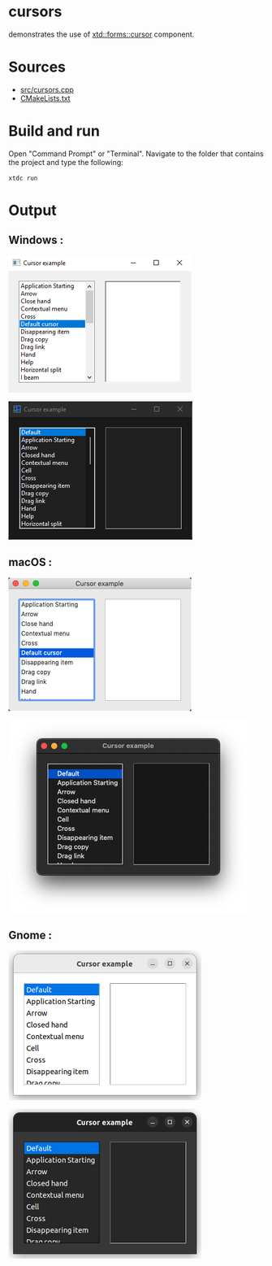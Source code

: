 # cursors

demonstrates the use of [xtd::forms::cursor](../../../../src/xtd.forms/include/xtd/forms/cursor.h) component.

# Sources

* [src/cursors.cpp](src/cursors.cpp)
* [CMakeLists.txt](CMakeLists.txt)

# Build and run

Open "Command Prompt" or "Terminal". Navigate to the folder that contains the project and type the following:

```shell
xtdc run
```

# Output

## Windows :

![Screenshot](../../../../docs/pictures/examples/components/cursors_w.png)

![Screenshot](../../../../docs/pictures/examples/components/cursors_wd.png)

## macOS :

![Screenshot](../../../../docs/pictures/examples/components/cursors_m.png)

![Screenshot](../../../../docs/pictures/examples/components/cursors_md.png)

## Gnome :

![Screenshot](../../../../docs/pictures/examples/components/cursors_g.png)

![Screenshot](../../../../docs/pictures/examples/components/cursors_gd.png)
